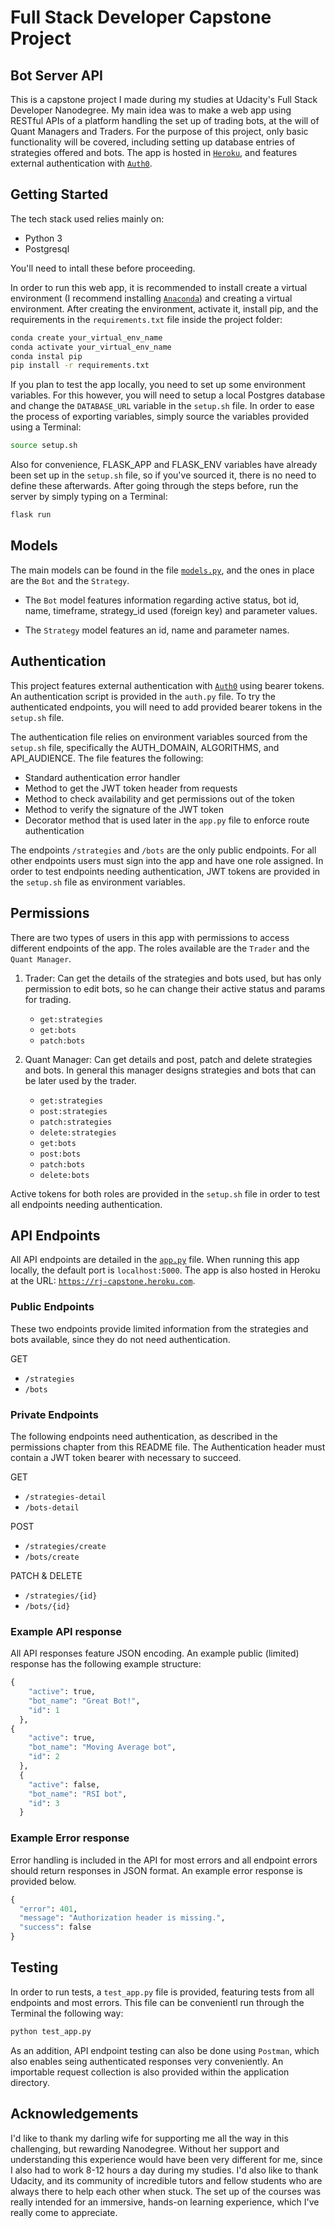 # Full Stack Developer Capstone Project

## Bot Server API

This is a capstone project I made during my studies at Udacity's Full Stack Developer Nanodegree. My main idea was to make a web app using RESTful APIs of a platform handling the set up of trading bots, at the will of Quant Managers and Traders. For the purpose of this project, only basic functionality will be covered, including setting up database entries of strategies offered and bots. The app is hosted in [`Heroku`](https://rj-capstone.heroku.com), and features external authentication with [`Auth0`](http://auth0.com).

## Getting Started

The tech stack used relies mainly on:
- Python 3
- Postgresql

You'll need to intall these before proceeding.

In order to run this web app, it is recommended to install create a virtual environment (I recommend installing [`Anaconda`](http://conda.com)) and creating a virtual environment. After creating the environment, activate it, install pip, and the requirements in the `requirements.txt` file inside the project folder:

```bash
conda create your_virtual_env_name
conda activate your_virtual_env_name
conda instal pip
pip install -r requirements.txt
```

If you plan to test the app locally, you need to set up some environment variables. For this however, you will need to setup a local Postgres database and change the `DATABASE_URL` variable in the `setup.sh` file. In order to ease the process of exporting variables, simply source the variables provided using a Terminal:

```bash
source setup.sh
```

Also for convenience, FLASK_APP and FLASK_ENV variables have already been set up in the `setup.sh` file, so if you've sourced it, there is no need to define these afterwards. After going through the steps before, run the server by simply typing on a Terminal:

```bash
flask run
```

## Models

The main models can be found in the file [`models.py`](.models.py), and the ones in place are the `Bot` and the `Strategy`. 

- The `Bot` model features information regarding active status, bot id, name, timeframe, strategy_id used (foreign key) and parameter values. 

- The `Strategy` model features an id, name and parameter names.

## Authentication

This project features external authentication with [`Auth0`](http://auth0.com) using bearer tokens. An authentication script is provided in the `auth.py` file. To try the authenticated endpoints, you will need to add provided bearer tokens in the `setup.sh` file.

The authentication file relies on environment variables sourced from the `setup.sh` file, specifically the AUTH_DOMAIN, ALGORITHMS, and API_AUDIENCE. The file features the following:

- Standard authentication error handler
- Method to get the JWT token header from requests
- Method to check availability and get permissions out of the token
- Method to verify the signature of the JWT token
- Decorator method that is used later in the `app.py` file to enforce route authentication

The endpoints `/strategies` and `/bots` are the only public endpoints. For all other endpoints users must sign into the app and have one role assigned. In order to test endpoints needing authentication, JWT tokens are provided in the `setup.sh` file as environment variables.

## Permissions

There are two types of users in this app with permissions to access different endpoints of the app. The roles available are the `Trader` and the `Quant Manager`.

1. Trader:
    Can get the details of the strategies and bots used, but has only permission to edit bots, so he can change their active status and params for trading. 
    - `get:strategies`
    - `get:bots`
    - `patch:bots`

2. Quant Manager: 
    Can get details and post, patch and delete strategies and bots. In general this manager designs strategies and bots that can be later used by the trader.
    - `get:strategies`
    - `post:strategies`
    - `patch:strategies`
    - `delete:strategies`
    - `get:bots`
    - `post:bots`
    - `patch:bots`
    - `delete:bots`

Active tokens for both roles are provided in the `setup.sh` file in order to test all endpoints needing authentication.

## API Endpoints

All API endpoints are detailed in the [`app.py`](.app.py) file. When running this app locally, the default port is `localhost:5000`. The app is also hosted in Heroku at the URL: [`https://rj-capstone.heroku.com`](https://rj-capstone.heroku.com).

### Public Endpoints

These two endpoints provide limited information from the strategies and bots available, since they do not need authentication. 

GET
- `/strategies`
- `/bots`

### Private Endpoints

The following endpoints need authentication, as described in the permissions chapter from this README file. The Authentication header must contain a JWT token bearer with necessary to succeed.

GET
- `/strategies-detail`
- `/bots-detail`

POST
- `/strategies/create`
- `/bots/create`

PATCH & DELETE
- `/strategies/{id}`
- `/bots/{id}`

### Example API response

All API responses feature JSON encoding. An example public (limited) response has the following example structure:

```python
{
    "active": true, 
    "bot_name": "Great Bot!", 
    "id": 1
  },
{
    "active": true, 
    "bot_name": "Moving Average bot", 
    "id": 2
  }, 
  {
    "active": false, 
    "bot_name": "RSI bot", 
    "id": 3
  }
```

### Example Error response

Error handling is included in the API for most errors and all endpoint errors should return responses in JSON format. An example error response is provided below.

```python
{
  "error": 401,
  "message": "Authorization header is missing.",
  "success": false
}
```

## Testing

In order to run tests, a `test_app.py` file is provided, featuring tests from all endpoints and most errors. This file can be convenientl run through the Terminal the following way:

```bash
python test_app.py
```

As an addition, API endpoint testing can also be done using `Postman`, which also enables seing authenticated responses very conveniently. An importable request collection is also provided within the application directory.

## Acknowledgements

I'd like to thank my darling wife for supporting me all the way in this challenging, but rewarding Nanodegree. Without her support and understanding this experience would have been very different for me, since I also had to work 8-12 hours a day during my studies. I'd also like to thank Udacity, and its community of incredible tutors and fellow students who are always there to help each other when stuck. The set up of the courses was really intended for an immersive, hands-on learning experience, which I've really come to appreciate.